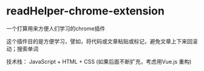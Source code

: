 # readHelper-chrome-extension
一个打算用来方便人们学习的chrome插件

这个插件目的是方便学习，譬如，将代码或文章粘贴或标记，避免文章上下来回滚动；搜索单词

技术栈： JavaScript + HTML + CSS (如果后面不断扩充，考虑用Vue.js 重构)